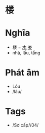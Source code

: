 # 楼

# Nghĩa
* 楼 = [木](木.md) [娄](娄.md)
* nhà, lầu, tầng

# Phát âm
* Lóu
*  /lâu/

# Tags
* /Sơ cấp//04/

<script>window.HANZI_FIELD='楼';</script>
